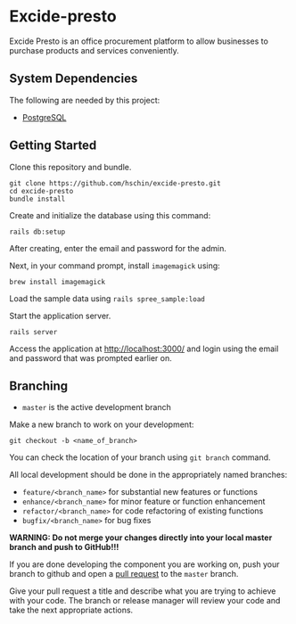 # Excide-presto

Excide Presto is an office procurement platform to allow businesses to purchase products and services conveniently.

## System Dependencies

The following are needed by this project:

* [PostgreSQL](http://www.postgresql.org/)

## Getting Started

Clone this repository and bundle.

    git clone https://github.com/hschin/excide-presto.git
    cd excide-presto
    bundle install

Create and initialize the database using this command:

    rails db:setup

After creating, enter the email and password for the admin.

Next, in your command prompt, install `imagemagick` using:

    brew install imagemagick

Load the sample data using `rails spree_sample:load`

Start the application server.

    rails server

Access the application at [http://localhost:3000/](http://localhost:3000/) and login using the email and password that was prompted earlier on.

<!-- ## Testing

Run the test suite with [RSpec](https://github.com/rspec/rspec-rails).

    bin/rspec spec

Or have them run automatically with [Guard](https://github.com/guard/guard-rspec).

    bundle exec guard -->

## Branching

* `master` is the active development branch

Make a new branch to work on your development:

    git checkout -b <name_of_branch>

You can check the location of your branch using `git branch` command.

All local development should be done in the appropriately named branches:

* `feature/<branch_name>` for substantial new features or functions
* `enhance/<branch_name>` for minor feature or function enhancement
* `refactor/<branch_name>` for code refactoring of existing functions
* `bugfix/<branch_name>` for bug fixes

**WARNING: Do not merge your changes directly into your local master
branch and push to GitHub!!!**

If you are done developing the component you are working on, push your branch to github
and open a [pull request](https://help.github.com/articles/creating-a-pull-request/) to the `master` branch.

Give your pull request a title and describe what you are trying to
achieve with your code. The branch or release manager will review your
code and take the next appropriate actions.


